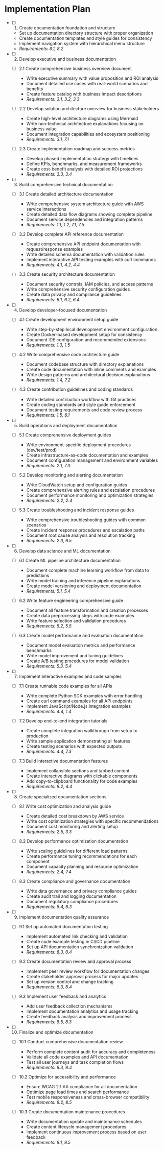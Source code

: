 # Implementation Plan

- [ ] 1. Create documentation foundation and structure
  - Set up documentation directory structure with proper organization
  - Create documentation templates and style guides for consistency
  - Implement navigation system with hierarchical menu structure
  - _Requirements: 8.1, 8.2_

- [ ] 2. Develop executive and business documentation
  - [ ] 2.1 Create comprehensive business overview document
    - Write executive summary with value proposition and ROI analysis
    - Document detailed use cases with real-world scenarios and benefits
    - Create feature catalog with business impact descriptions
    - _Requirements: 3.1, 3.2, 3.3_

  - [ ] 2.2 Develop solution architecture overview for business stakeholders
    - Create high-level architecture diagrams using Mermaid
    - Write non-technical architecture explanations focusing on business value
    - Document integration capabilities and ecosystem positioning
    - _Requirements: 3.1, 7.1_

  - [ ] 2.3 Create implementation roadmap and success metrics
    - Develop phased implementation strategy with timelines
    - Define KPIs, benchmarks, and measurement frameworks
    - Create cost-benefit analysis with detailed ROI projections
    - _Requirements: 3.3, 3.4_

- [ ] 3. Build comprehensive technical documentation
  - [ ] 3.1 Create detailed architecture documentation
    - Write comprehensive system architecture guide with AWS service interactions
    - Create detailed data flow diagrams showing complete pipeline
    - Document service dependencies and integration patterns
    - _Requirements: 1.1, 1.2, 7.1, 7.5_

  - [ ] 3.2 Develop complete API reference documentation
    - Create comprehensive API endpoint documentation with request/response examples
    - Write detailed schema documentation with validation rules
    - Implement interactive API testing examples with curl commands
    - _Requirements: 4.1, 4.2, 4.4_

  - [ ] 3.3 Create security architecture documentation
    - Document security controls, IAM policies, and access patterns
    - Write comprehensive security configuration guides
    - Create data privacy and compliance guidelines
    - _Requirements: 6.1, 6.2, 6.4_

- [ ] 4. Develop developer-focused documentation
  - [ ] 4.1 Create development environment setup guide
    - Write step-by-step local development environment configuration
    - Create Docker-based development setup for consistency
    - Document IDE configuration and recommended extensions
    - _Requirements: 1.3, 1.5_

  - [ ] 4.2 Write comprehensive code architecture guide
    - Document codebase structure with directory explanations
    - Create code documentation with inline comments and examples
    - Write design patterns and architectural decision explanations
    - _Requirements: 1.4, 7.2_

  - [ ] 4.3 Create contribution guidelines and coding standards
    - Write detailed contribution workflow with Git practices
    - Create coding standards and style guide enforcement
    - Document testing requirements and code review process
    - _Requirements: 1.5, 8.1_

- [ ] 5. Build operations and deployment documentation
  - [ ] 5.1 Create comprehensive deployment guides
    - Write environment-specific deployment procedures (dev/test/prod)
    - Create infrastructure-as-code documentation and examples
    - Document configuration management and environment variables
    - _Requirements: 2.1, 7.3_

  - [ ] 5.2 Develop monitoring and alerting documentation
    - Write CloudWatch setup and configuration guides
    - Create comprehensive alerting rules and escalation procedures
    - Document performance monitoring and optimization strategies
    - _Requirements: 2.2, 2.4_

  - [ ] 5.3 Create troubleshooting and incident response guides
    - Write comprehensive troubleshooting guides with common scenarios
    - Create incident response procedures and escalation paths
    - Document root cause analysis and resolution tracking
    - _Requirements: 2.3, 6.5_

- [ ] 6. Develop data science and ML documentation
  - [ ] 6.1 Create ML pipeline architecture documentation
    - Document complete machine learning workflow from data to predictions
    - Write model training and inference pipeline explanations
    - Create model versioning and deployment documentation
    - _Requirements: 5.1, 5.4_

  - [ ] 6.2 Write feature engineering comprehensive guide
    - Document all feature transformation and creation processes
    - Create data preprocessing steps with code examples
    - Write feature selection and validation procedures
    - _Requirements: 5.2, 5.5_

  - [ ] 6.3 Create model performance and evaluation documentation
    - Document model evaluation metrics and performance benchmarks
    - Write model improvement and tuning guidelines
    - Create A/B testing procedures for model validation
    - _Requirements: 5.3, 5.4_

- [ ] 7. Implement interactive examples and code samples
  - [ ] 7.1 Create runnable code examples for all APIs
    - Write complete Python SDK examples with error handling
    - Create curl command examples for all API endpoints
    - Implement JavaScript/Node.js integration examples
    - _Requirements: 4.4, 1.4_

  - [ ] 7.2 Develop end-to-end integration tutorials
    - Create complete integration walkthrough from setup to production
    - Write sample application demonstrating all features
    - Create testing scenarios with expected outputs
    - _Requirements: 4.4, 7.3_

  - [ ] 7.3 Build interactive documentation features
    - Implement collapsible sections and tabbed content
    - Create interactive diagrams with clickable components
    - Add copy-to-clipboard functionality for code examples
    - _Requirements: 8.2, 4.4_

- [ ] 8. Create specialized documentation sections
  - [ ] 8.1 Write cost optimization and analysis guide
    - Create detailed cost breakdown by AWS service
    - Write cost optimization strategies with specific recommendations
    - Document cost monitoring and alerting setup
    - _Requirements: 2.5, 3.3_

  - [ ] 8.2 Develop performance optimization documentation
    - Write scaling guidelines for different load patterns
    - Create performance tuning recommendations for each component
    - Document capacity planning and resource optimization
    - _Requirements: 2.4, 7.4_

  - [ ] 8.3 Create compliance and governance documentation
    - Write data governance and privacy compliance guides
    - Create audit trail and logging documentation
    - Document regulatory compliance procedures
    - _Requirements: 6.4, 6.3_

- [ ] 9. Implement documentation quality assurance
  - [ ] 9.1 Set up automated documentation testing
    - Implement automated link checking and validation
    - Create code example testing in CI/CD pipeline
    - Set up API documentation synchronization validation
    - _Requirements: 8.3, 8.4_

  - [ ] 9.2 Create documentation review and approval process
    - Implement peer review workflow for documentation changes
    - Create stakeholder approval process for major updates
    - Set up version control and change tracking
    - _Requirements: 8.3, 8.4_

  - [ ] 9.3 Implement user feedback and analytics
    - Add user feedback collection mechanisms
    - Implement documentation analytics and usage tracking
    - Create feedback analysis and improvement process
    - _Requirements: 8.5, 8.3_

- [ ] 10. Finalize and optimize documentation
  - [ ] 10.1 Conduct comprehensive documentation review
    - Perform complete content audit for accuracy and completeness
    - Validate all code examples and API documentation
    - Test all user journeys and task completion flows
    - _Requirements: 8.3, 8.4_

  - [ ] 10.2 Optimize for accessibility and performance
    - Ensure WCAG 2.1 AA compliance for all documentation
    - Optimize page load times and search performance
    - Test mobile responsiveness and cross-browser compatibility
    - _Requirements: 8.2, 8.5_

  - [ ] 10.3 Create documentation maintenance procedures
    - Write documentation update and maintenance schedules
    - Create content lifecycle management procedures
    - Implement continuous improvement process based on user feedback
    - _Requirements: 8.1, 8.5_